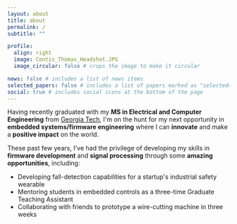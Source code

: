 ```yaml
---
layout: about
title: about
permalink: /
subtitle: ""

profile:
  align: right
  image: Contis_Thomas_Headshot.JPG
  image_circular: false # crops the image to make it circular

news: false # includes a list of news items
selected_papers: false # includes a list of papers marked as "selected={true}"
social: true # includes social icons at the bottom of the page
---
```


Having recently graduated with my <strong>MS in Electrical and Computer Engineering</strong> from <a href='https://ece.gatech.edu'>Georgia Tech</a>, I'm on the hunt for my next opportunity in <strong>embedded systems/firmware engineering</strong> where I can <strong>innovate</strong> and make a <strong>positive impact</strong> on the world. 

These past few years, I've had the privilege of developing my skills in <strong>firmware development</strong> and <strong>signal processing</strong> through some <strong>amazing opportunities</strong>, including: 
  - Developing fall-detection capabilities for a startup's industrial safety wearable 
  - Mentoring students in embedded controls as a three-time Graduate Teaching Assistant
  - Collaborating with friends to prototype a wire-cutting machine in three weeks

